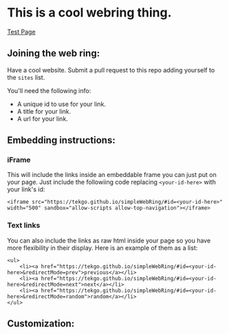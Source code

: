 # This is a cool webring thing.

[Test Page](https://tekgo.github.io/simpleWebRing/test.html)

## Joining the web ring:
Have a cool website. Submit a pull request to this repo adding yourself to the `sites` list.

You'll need the following info:
- A unique id to use for your link.
- A title for your link.
- A url for your link.

## Embedding instructions:

### iFrame
This will include the links inside an embeddable frame you can just put on your page. Just include the followiing code replacing `<your-id-here>` with your link's id:

```
<iframe src="https://tekgo.github.io/simpleWebRing/#id=<your-id-here>" width="500" sandbox="allow-scripts allow-top-navigation"></iframe>
```

### Text links
You can also include the links as raw html inside your page so you have more flexibility in their display. Here is an example of them as a list:

```
<ul>
	<li><a href="https://tekgo.github.io/simpleWebRing/#id=<your-id-here>&redirectMode=prev">previous</a></li>
	<li><a href="https://tekgo.github.io/simpleWebRing/#id=<your-id-here>&redirectMode=next">next</a></li>
	<li><a href="https://tekgo.github.io/simpleWebRing/#id=<your-id-here>&redirectMode=random">random</a></li>
</ul>
```

## Customization:
